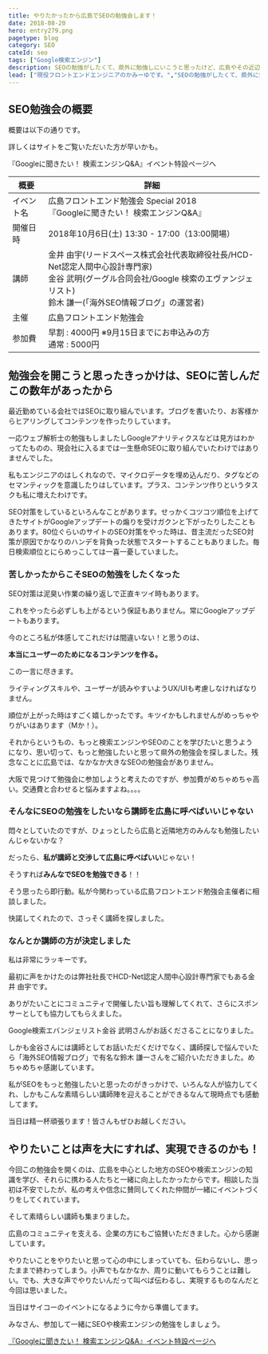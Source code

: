 ```yaml
---
title: やりたかったから広島でSEOの勉強会します！
date: 2018-08-20
hero: entry279.png
pagetype: blog
category: SEO
cateId: seo
tags: ["Google検索エンジン"]
description: SEOの勉強がしたくて、県外に勉強しにいこうと思ったけど、広島やその近辺の方と一緒に勉強した方が楽しいかもしれないと思って、色々頑張ったらGoogleの検索エバンジェリストと海外SEOのウェブマスターの召喚に成功しました。その経緯を説明します。
lead: ["現役フロントエンドエンジニアのかみーゆです。","SEOの勉強がしたくて、県外に勉強しにいこうと思ったけど、広島やその近辺の方と一緒に勉強した方が楽しいかもしれないと思って、色々頑張ったらGoogleの検索エバンジェリストと海外SEOのウェブマスターの召喚に成功しました。その経緯を説明します。"]
---
```

## SEO勉強会の概要
概要は以下の通りです。

詳しくはサイトをご覧いただいた方が早いかも。

『Googleに聞きたい！ 検索エンジンQ&A』イベント特設ページへ

|概要|詳細|
|-|-|
|イベント名|広島フロントエンド勉強会 Special 2018<br>『Googleに聞きたい！ 検索エンジンQ&A』|
|開催日時|2018年10月6日(土) 13:30 - 17:00（13:00開場）|
|講師|金井 由宇(リードスペース株式会社代表取締役社長/HCD-Net認定人間中心設計専門家)<br>金谷 武明(グーグル合同会社/Google 検索のエヴァンジェリスト)<br>鈴木 謙一(「海外SEO情報ブログ」の運営者)|
|主催|広島フロントエンド勉強会|
|参加費|早割 : 4000円 ※9月15日までにお申込みの方<br>通常 : 5000円|

## 勉強会を開こうと思ったきっかけは、SEOに苦しんだこの数年があったから
最近勤めている会社ではSEOに取り組んでいます。ブログを書いたり、お客様からヒアリングしてコンテンツを作ったりしています。

一応ウェブ解析士の勉強もしましたしGoogleアナリティクスなどは見方はわかってたものの、現会社に入るまでは一生懸命SEOに取り組んでいたわけではありませんでした。

私もエンジニアのはしくれなので、マイクロデータを埋め込んだり、タグなどのセマンティックを意識したりはしています。プラス、コンテンツ作りというタスクも私に増えたわけです。

SEO対策をしているといろんなことがあります。せっかくコツコツ順位を上げてきたサイトがGoogleアップデートの煽りを受けガクンと下がったりしたこともあります。80位ぐらいのサイトのSEO対策をやった時は、昔主流だったSEO対策が原因でかなりのハンデを背負った状態でスタートすることもありました。毎日検索順位とにらめっこしては一喜一憂していました。

### 苦しかったからこそSEOの勉強をしたくなった
SEO対策は泥臭い作業の繰り返しで正直キツイ時もあります。

これをやったら必ずしも上がるという保証もありません。常にGoogleアップデートもあります。

今のところ私が体感してこれだけは間違いない！と思うのは、

**本当にユーザーのためになるコンテンツを作る。**

この一言に尽きます。

ライティングスキルや、ユーザーが読みやすいようUX/UIも考慮しなければなりません。

順位が上がった時はすごく嬉しかったです。キツイかもしれませんがめっちゃやりがいはあります（Mか！）。

それからというもの、もっと検索エンジンやSEOのことを学びたいと思うようになり、思い切って、もっと勉強したいと思って県外の勉強会を探しました。残念なことに広島では、なかなか大きなSEOの勉強会がありません。

大阪で見つけて勉強会に参加しようと考えたのですが、参加費がめちゃめちゃ高い。交通費と合わせると悩みますよね。。。。



### そんなにSEOの勉強をしたいなら講師を広島に呼べばいいじゃない
悶々としていたのですが、ひょっとしたら広島と近隣地方のみんなも勉強したいんじゃないかな？

だったら、**私が講師と交渉して広島に呼べばいい**じゃない！

そうすれば**みんなでSEOを勉強できる**！！

そう思ったら即行動。私が今関わっている広島フロントエンド勉強会主催者に相談しました。

快諾してくれたので、さっそく講師を探しました。

### なんとか講師の方が決定しました
私は非常にラッキーです。

最初に声をかけたのは弊社社長でHCD-Net認定人間中心設計専門家でもある金井 由宇です。

ありがたいことにコミュニティで開催したい旨も理解してくれて、さらにスポンサーとしても協力してもらえました。

Google検索エバンジェリスト金谷 武明さんがお話くださることになりました。

しかも金谷さんには講師としてお話いただくだけでなく、講師探しで悩んでいたら「海外SEO情報ブログ」で有名な鈴木 謙一さんをご紹介いただきました。めちゃめちゃ感謝しています。

私がSEOをもっと勉強したいと思ったのがきっかけで、いろんな人が協力してくれ、しかもこんな素晴らしい講師陣を迎えることができるなんて現時点でも感動してます。

当日は精一杯頑張ります！皆さんもぜひお越しください。

## やりたいことは声を大にすれば、実現できるのかも！
今回この勉強会を開くのは、広島を中心とした地方のSEOや検索エンジンの知識を学び、それらに携わる人たちと一緒に向上したかったからです。相談した当初は不安でしたが、私の考えや信念に賛同してくれた仲間が一緒にイベントづくりをしてくれています。

そして素晴らしい講師も集まりました。

広島のコミュニティを支える、企業の方にもご協賛いただきました。心から感謝しています。

やりたいことをやりたいと思って心の中にしまっていても、伝わらないし、思ったままで終わってしまう。小声でもなかなか、周りに動いてもらうことは難しい。でも、大きな声でやりたいんだって叫べば伝わるし、実現するものなんだと今回は思いました。

当日はサイコーのイベントになるように今から準備してます。

みなさん、参加して一緒にSEOや検索エンジンの勉強をしましょう。

[『Googleに聞きたい！ 検索エンジンQ&A』イベント特設ページへ](https://hirofuro.org/2018/)
